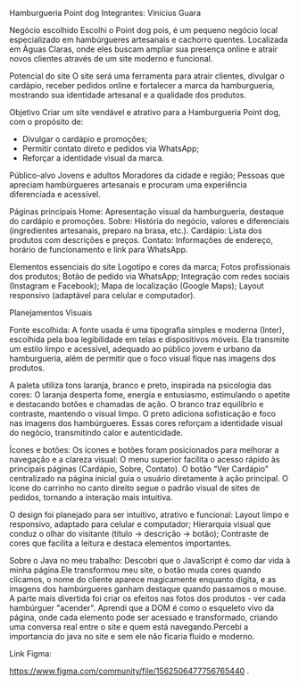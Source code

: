 Hamburgueria Point dog
Integrantes: Vinicius Guara

Negócio escolhido
Escolhi o Point dog pois, é um pequeno negócio local especializado em hambúrgueres artesanais e cachorro quentes. Localizada em Àguas Claras, onde eles buscam ampliar sua presença online e atrair novos clientes através de um site moderno e funcional.



Potencial do site
O site será uma ferramenta para atrair clientes, divulgar o cardápio, receber pedidos online e fortalecer a marca da hamburgueria, mostrando sua identidade artesanal e a qualidade dos produtos.



Objetivo
Criar um site vendável e atrativo para a Hamburgueria Point dog, com o propósito de:
- Divulgar o cardápio e promoções;
- Permitir contato direto e pedidos via WhatsApp;
- Reforçar a identidade visual da marca.



Público-alvo
Jovens e adultos 
Moradores da cidade e região;
Pessoas que apreciam hambúrgueres artesanais e procuram uma experiência diferenciada e acessível.


Páginas principais
Home: Apresentação visual da hamburgueria, destaque do cardápio e promoções.
Sobre: História do negócio, valores e diferenciais (ingredientes artesanais, preparo na brasa, etc.).
Cardápio: Lista dos produtos com descrições e preços.
Contato: Informações de endereço, horário de funcionamento e link para WhatsApp.



Elementos essenciais do site
Logotipo e cores da marca;
Fotos profissionais dos produtos;
Botão de pedido via WhatsApp;
Integração com redes sociais (Instagram e Facebook);
Mapa de localização (Google Maps);
Layout responsivo (adaptável para celular e computador).



Planejamentos Visuais

Fonte escolhida:
A fonte usada é uma tipografia simples e moderna (Inter), escolhida pela boa legibilidade em telas e dispositivos móveis.
Ela transmite um estilo limpo e acessível, adequado ao público jovem e urbano da hamburgueria, além de permitir que o foco visual fique nas imagens dos produtos.



A paleta utiliza tons laranja, branco e preto, inspirada na psicologia das cores:
O laranja desperta fome, energia e entusiasmo, estimulando o apetite e destacando botões e chamadas de ação.
O branco traz equilíbrio e contraste, mantendo o visual limpo.
O preto adiciona sofisticação e foco nas imagens dos hambúrgueres.
Essas cores reforçam a identidade visual do negócio, transmitindo calor e autenticidade.



Ícones e botões:
Os ícones e botões foram posicionados para melhorar a navegação e a clareza visual:
O menu superior facilita o acesso rápido às principais páginas (Cardápio, Sobre, Contato).
O botão “Ver Cardápio” centralizado na página inicial guia o usuário diretamente à ação principal.
O ícone do carrinho no canto direito segue o padrão visual de sites de pedidos, tornando a interação mais intuitiva.



O design foi planejado para ser intuitivo, atrativo e funcional:
Layout limpo e responsivo, adaptado para celular e computador;
Hierarquia visual que conduz o olhar do visitante (título → descrição → botão);
Contraste de cores que facilita a leitura e destaca elementos importantes.



Sobre o Java no meu trabalho:
Descobri que o JavaScript é como dar vida à minha página.Ele transformou meu site, o botão muda cores quando clicamos, o nome do cliente aparece magicamente enquanto digita, e as imagens dos hambúrgueres ganham destaque quando passamos o mouse. A parte mais divertida foi criar os efeitos nas fotos dos produtos - ver cada hambúrguer "acender". Aprendi que a DOM é como o esqueleto vivo da página, onde cada elemento pode ser acessado e transformado, criando uma conversa real entre o site e quem está navegando.Percebi a importancia do java no site e sem ele não ficaria fluido e moderno.








Link Figma:

https://www.figma.com/community/file/1562506477756765440
.


